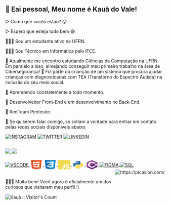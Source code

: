 ## 👋 Eai pessoal, Meu nome é Kauã do Vale!


▷ Como que vocês estão? 😜

▷ Espero que esteja tudo bem 😄

🧑🏿‍💻 Sou um estudante ativo na UFRN.

🧑🏿‍💻 Sou Técnico em Informática pelo IFCE.

🔭 Atualmente me encontro estudando Ciências da Computação na UFRN. Em paralelo a isso, almejando conseguir meu primeiro trabalho na área de Cibersegurança!
🔭 Fiz parte da crianção de um sistema que procura ajudar crianças com diagnosticadas com TEA (Transtorno do Espectro Autista) na inclusão do seu meio social.

📕 Aprendendo constatemente a todo momento.

💼 Desenvolvedor Front-End e em desenvolvimento no Back-End.

💼 RedTeam Pentester.

💬 Se quiserem falar comigo, se sintam a vontade para entrar em contato pelas redes sociais disponiveis abaixo:
                                                                                     
[![INSTAGRAM](https://img.shields.io/badge/Instagram-E4405F?style=for-the-badge&logo=instagram&logoColor=white)](https://www.instagram.com/kkauavf/)
[![TWITTER](https://img.shields.io/badge/Twitter-1DA1F2?style=for-the-badge&logo=twitter&logoColor=white)](https://twitter.com/kauazinthebrabo)
[![LINKEDIN](https://img.shields.io/badge/LinkedIn-0077B5?style=for-the-badge&logo=linkedin&logoColor=white)](https://www.instagram.com/kauadovale/)

##

<div>
  <a href="https://github.com/DevlTz">
  <img height="165em" src="https://github-readme-stats.vercel.app/api?username=DevlTz&show_icons=true&theme=dark&include_all_commits=true&count_private=true"/>
  <img height="165em" src="https://github-readme-stats.vercel.app/api/top-langs/?username=DevlTz&layout=compact&langs_count=7&theme=dark"/>
</div>

<div style="display: inline_block"><br>
  <img align="center" alt="VSCODE" height="30" width="40" src="https://cdn.jsdelivr.net/gh/devicons/devicon/icons/vscode/vscode-original.svg">
  <img align="center" alt="HTML" height="30" width="40" src="https://raw.githubusercontent.com/devicons/devicon/master/icons/html5/html5-original.svg">
  <img align="center" alt="CSS" height="30" width="40" src="https://raw.githubusercontent.com/devicons/devicon/master/icons/css3/css3-original.svg">
  <img align="center" alt="Js" height="30" width="40" src="https://raw.githubusercontent.com/devicons/devicon/master/icons/javascript/javascript-plain.svg">
  <img align="center" alt="PY" height="30" width="40" src="https://raw.githubusercontent.com/devicons/devicon/master/icons/python/python-original.svg">
  <img align="center" alt="C#" height="30" width="40" src="https://raw.githubusercontent.com/devicons/devicon/master/icons/csharp/csharp-original.svg">
  <img align="center" alt="FIGMA" height="30" width="40" src="https://cdn.jsdelivr.net/gh/devicons/devicon/icons/figma/figma-original.svg" />
  <img align="center" alt="SQL" height="30" width="40" src="https://cdn.jsdelivr.net/gh/devicons/devicon/icons/sqlite/sqlite-original.svg">
  <a href="https://picasion.com/"><img align="right" src="https://i.picasion.com/pic92/d33eae27397fef422c7d3005f7a9fa1d.gif" height="140" alt="https://picasion.com/" /></a><br/>
</div>


##
🕵🏾‍♂️ Muito bem! Você agora é oficialmente um dos curiosos que visitaram meu perfil :)

<img align="center" src="https://profile-counter.glitch.me/{DevlTz}/count.svg" alt="Kauã :: Visitor's Count" />
